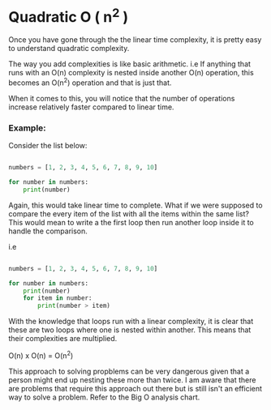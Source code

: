 <br><br>

# Quadratic O ( n<sup>2</sup> )

Once you have gone through the the linear time complexity, it is pretty easy to understand quadratic complexity.

The way you add complexities is like basic arithmetic. i.e If anything that runs with an O(n) complexity is nested inside another O(n) operation, this becomes an O(n<sup>2</sup>) operation and that is just that.

When it comes to this, you will notice that the number of operations increase relatively faster compared to linear time.

### Example:

Consider the list below:

```python

numbers = [1, 2, 3, 4, 5, 6, 7, 8, 9, 10]

for number in numbers:
    print(number)

```

Again, this would take linear time to complete. What if we were supposed to compare the every item of the list with all the items within the same list? This would mean to write a the first loop then run another loop inside it to handle the comparison.

i.e

```python

numbers = [1, 2, 3, 4, 5, 6, 7, 8, 9, 10]

for number in numbers:
    print(number)
    for item in number:
        print(number > item)

```

With the knowledge that loops run with a linear complexity, it is clear that these are two loops where one is nested within another. This means that their complexities are multiplied.

O(n) x O(n) = O(n<sup>2</sup>)


This approach to solving propblems can be very dangerous given that a person might end up nesting these more than twice. I am aware that there are problems that require this approach out there but is still isn't an efficient way to solve a problem. Refer to the Big O analysis chart.
